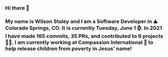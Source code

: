 ### Hi there 👋

### My name is Wilson Staley and I am a Software Developer in ⛰ Colorado Springs, CO.  It is currently Tuesday, June 1 ⌚. In 2021 I have made 165 commits, 35 PRs, and contributed to 9 projects 👨‍💻. I am currently working at Compassion International 🏢 to help release children from poverty in Jesus' name!